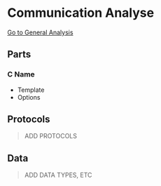 # Communication Analyse
[Go to General Analysis](../README.md)

## Parts
### C Name
* Template
* Options

## Protocols
> ADD PROTOCOLS

## Data
> ADD DATA TYPES, ETC